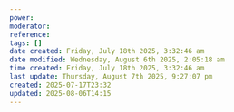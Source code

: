 ```yaml
---
power: 
moderator: 
reference: 
tags: []
date created: Friday, July 18th 2025, 3:32:46 am
date modified: Wednesday, August 6th 2025, 2:05:18 am
time created: Friday, July 18th 2025, 3:32:46 am
last update: Thursday, August 7th 2025, 9:27:07 pm
created: 2025-07-17T23:32
updated: 2025-08-06T14:15
---
```

